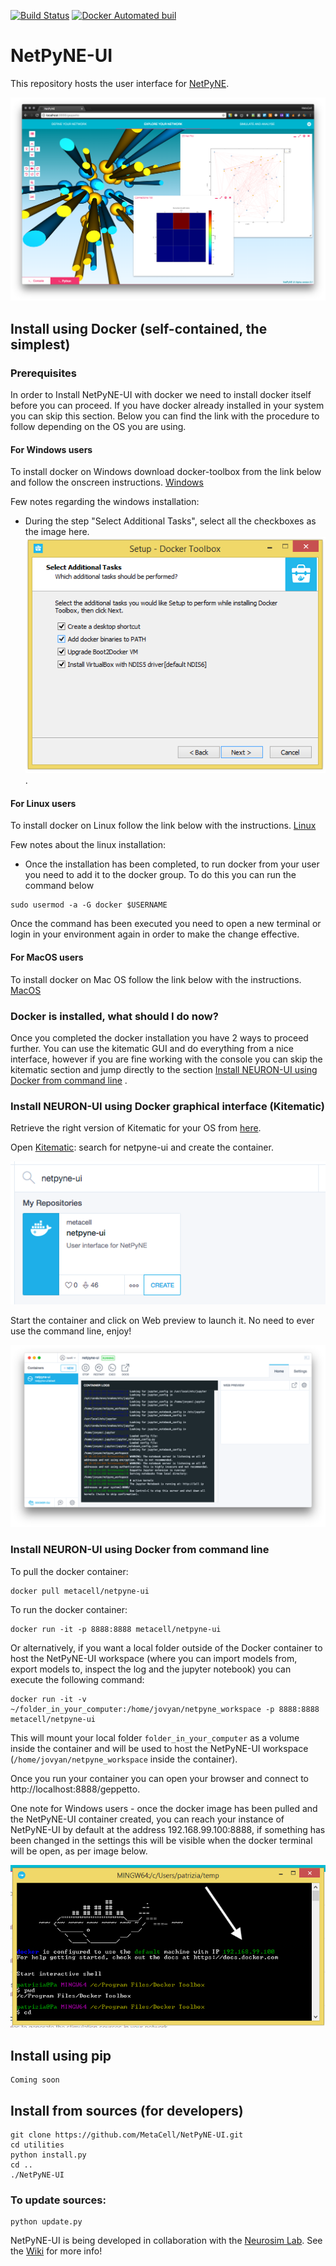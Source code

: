 [![Build Status](https://travis-ci.org/MetaCell/NetPyNE-UI.svg?branch=master)](https://travis-ci.org/MetaCell/NetPyNE-UI)
[![Docker Automated buil](https://img.shields.io/docker/automated/jrottenberg/ffmpeg.svg)](https://hub.docker.com/r/metacell/netpyne-ui/)

# NetPyNE-UI

This repository hosts the user interface for [NetPyNE](http://www.neurosimlab.org/netpyne/).


![Screenshot](https://github.com/metacell/netpyne-ui/raw/master/netpyneui.png)

## Install using Docker (self-contained, the simplest)

### Prerequisites
In order to Install NetPyNE-UI with docker we need to install docker itself before you can proceed. If you have docker already installed in your system you can skip this section.
Below you can find the link with the procedure to follow depending on the OS you are using.

#### For Windows users
To install docker on Windows download docker-toolbox from the link below and follow the onscreen instructions.
[Windows](https://docs.docker.com/toolbox/toolbox_install_windows/)

Few notes regarding the windows installation:
- During the step "Select Additional Tasks", select all the checkboxes as the image here.
![windows_docker1](https://raw.githubusercontent.com/MetaCell/NetPyNE-UI/development/docs/docker_windows1.png).


#### For Linux users
To install docker on Linux follow the link below with the instructions.
[Linux](https://docs.docker.com/install/linux/docker-ce/ubuntu/)

Few notes about the linux installation:
- Once the installation has been completed, to run docker from your user you need to add it to the docker group.
To do this you can run the command below
```
sudo usermod -a -G docker $USERNAME
```
Once the command has been executed you need to open a new terminal or login in your environment again in order to make the change effective.

#### For MacOS users
To install docker on Mac OS follow the link below with the instructions.
[MacOS](https://docs.docker.com/docker-for-mac/install/)

### Docker is installed, what should I do now?
Once you completed the docker installation you have 2 ways to proceed further.
You can use the kitematic GUI and do everything from a nice interface, however if you are fine working with the console you can skip the kitematic section and jump directly to the section [Install NEURON-UI using Docker from command line](#install-neuron-ui-using-docker-from-command-line) .

### Install NEURON-UI using Docker graphical interface (Kitematic)
Retrieve the right version of Kitematic for your OS from [here](https://github.com/docker/kitematic/releases).

Open [Kitematic](https://kitematic.com/): search for netpyne-ui and create the container.

![Image](https://github.com/metacell/netpyne-ui/raw/master/docs/kitematicImage.png)

Start the container and click on Web preview to launch it. No need to ever use the command line, enjoy!

![Kitematic](https://github.com/metacell/netpyne-ui/raw/master/docs/kitematicRun.png)

### Install NEURON-UI using Docker from command line 
To pull the docker container:
```
docker pull metacell/netpyne-ui
```
To run the docker container:
```
docker run -it -p 8888:8888 metacell/netpyne-ui
```
Or alternatively, if you want a local folder outside of the Docker container to host the NetPyNE-UI workspace (where you can import models from, export models to, inspect the log and the jupyter notebook) you can execute the following command: 
```
docker run -it -v ~/folder_in_your_computer:/home/jovyan/netpyne_workspace -p 8888:8888 metacell/netpyne-ui
```
This will mount your local folder `folder_in_your_computer` as a volume inside the container and will be used to host the NetPyNE-UI workspace (`/home/jovyan/netpyne_workspace` inside the container). 

Once you run your container you can open your browser and connect to http://localhost:8888/geppetto.

One note for Windows users - once the docker image has been pulled and the NetPyNE-UI container created, you can reach your instance of NetPyNE-UI by default at the address 192.168.99.100:8888, if something has been changed in the settings this will be visible when the docker terminal will be open, as per image below.

![windows_docker2](https://raw.githubusercontent.com/MetaCell/NetPyNE-UI/development/docs/docker_windows2.png)

## Install using pip
```
Coming soon
```

## Install from sources (for developers)
```
git clone https://github.com/MetaCell/NetPyNE-UI.git
cd utilities
python install.py
cd ..
./NetPyNE-UI
```
### To update sources:
```
python update.py
```

NetPyNE-UI is being developed in collaboration with the [Neurosim Lab](http://neurosimlab.org/).
See the [Wiki](https://github.com/MetaCell/NetPyNE-UI/wiki) for more info!

